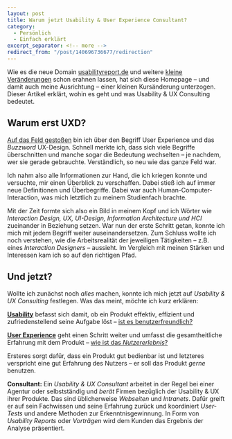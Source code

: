 ```yaml
---
layout: post
title: Warum jetzt Usability & User Experience Consultant?
category:
  - Persönlich
  - Einfach erklärt
excerpt_separator: <!-- more -->
redirect_from: "/post/140696736677/redirection"
---
```


Wie es die neue Domain [usabilityreport.de](http://www.usabilityreport.de/) und weitere [kleine Veränderungen](http://www.usabilityreport.de/about) schon erahnen lassen, hat sich diese Homepage – und damit auch meine Ausrichtung – einer kleinen Kursänderung unterzogen. Dieser Artikel erklärt, wohin es geht und was Usability & UX Consulting bedeutet.<!-- more -->

## Warum erst UXD?
[Auf das Feld gestoßen](/anfang) bin ich über den Begriff User Experience und das *Buzzword* UX-Design. Schnell merkte ich, dass sich viele Begriffe überschnitten und manche sogar die Bedeutung wechselten – je nachdem, wer sie gerade gebrauchte. Verständlich, so neu wie das ganze Feld war.

Ich nahm also alle Informationen zur Hand, die ich kriegen konnte und versuchte, mir einen Überblick zu verschaffen. Dabei stieß ich auf immer neue Definitionen und Überbegriffe. Dabei war auch Human-Computer-Interaction, was mich letztlich zu meinem Studienfach brachte.

Mit der Zeit formte sich also ein Bild in meinem Kopf und ich Wörter wie *Interaction Design, UX, UI-Design, Information Architecture und HCI* zueinander in Beziehung setzen. War nun der erste Schritt getan, konnte ich mich mit jedem Begriff weiter auseinandersetzen. Zum Schluss wollte ich noch verstehen, wie die Arbeitsrealität der jeweiligen Tätigkeiten – z.B. eines *Interaction Designers* – aussieht. Im Vergleich mit meinen Stärken und Interessen kam ich so auf den richtigen Pfad.

## Und jetzt? 
Wollte ich zunächst noch *alles* machen, konnte ich mich jetzt auf *Usability & UX Consulting* festlegen. Was das meint, möchte ich kurz erklären:

**[Usability](http://www.usabilityreport.de/definition)** befasst sich damit, ob ein Produkt effektiv, effizient und zufriedenstellend seine Aufgabe löst – [ist es benutzerfreundlich?](/usability-measures)

**[User Experience](http://www.usabilityreport.de/definition)** geht einen Schritt weiter und umfasst die gesamtheitliche Erfahrung mit dem Produkt – [wie ist das *Nutzererlebnis*?](/key-elements-shedroff)

Ersteres sorgt dafür, dass ein Produkt gut bedienbar ist und letzteres verspricht eine gut Erfahrung des Nutzers – er soll das Produkt *gerne* benutzen.

**Consultant:** Ein _Usability & UX Consultant_ arbeitet in der Regel bei einer Agentur oder selbstständig und _berät_ Firmen bezüglich der Usability & UX ihrer Produkte. Das sind üblicherweise *Webseiten* und *Intranets*. Dafür greift er auf sein Fachwissen und seine Erfahrung zurück und koordiniert *User-Tests* und andere Methoden zur Erkenntnisgewinnung. In Form von _Usability Reports_ oder _Vorträgen_ wird dem Kunden das Ergebnis der Analyse präsentiert.
